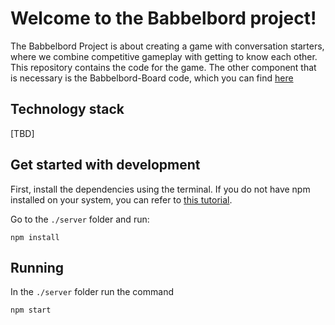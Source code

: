  # Welcome to the Babbelbord project!
The Babbelbord Project is about creating a game with conversation starters, where we combine competitive gameplay with getting to know each other. This repository contains the code for the game. The other component that is necessary is the Babbelbord-Board code, which you can find [here](https://github.com/hmi-utwente/babbelbord-board)

## Technology stack
[TBD]

## Get started with development
First, install the dependencies using the terminal. If you do not have npm installed on your system, you can refer to [this tutorial](http://blog.npmjs.org/post/85484771375/how-to-install-npm). 

Go to the `./server` folder and run:
```
npm install
```

## Running
In the `./server` folder run the command
```
npm start
```
